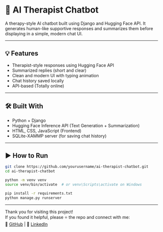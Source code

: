 # 🤖 AI Therapist Chatbot

A therapy-style AI chatbot built using Django and Hugging Face API. It generates human-like supportive responses and summarizes them before displaying in a simple, modern chat UI.

---

## 💡 Features

- Therapist-style responses using Hugging Face API
- Summarized replies (short and clear)
- Clean and modern UI with typing animation
- Chat history saved locally
- API-based (Totally online)

---

## 🛠️ Built With

- Python + Django
- Hugging Face Inference API (Text Generation + Summarization)
- HTML, CSS, JavaScript (Frontend)
- SQLite-XAMMP server (for saving chat history)

---

## ▶️ How to Run

```bash
git clone https://github.com/yourusername/ai-therapist-chatbot.git
cd ai-therapist-chatbot

python -m venv venv
source venv/bin/activate  # or venv\Scripts\activate on Windows

pip install -r requirements.txt
python manage.py runserver

```
---
Thank you for visiting this project!  
If you found it helpful, please ⭐️ the repo and connect with me:  
🔗 [GitHub](https://github.com/Omyadav19) | 🔗 [LinkedIn](https://linkedin.com/in/Omyadav19)
